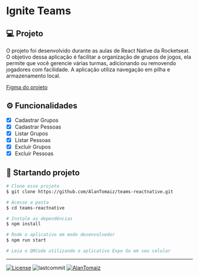# Ignite Teams

## 💻 Projeto
O projeto foi desenvolvido durante as aulas de React Native da Rocketseat. O objetivo dessa aplicação é facilitar a organização de grupos de jogos, ela permite que você gerencie várias turmas, adicionando ou removendo jogadores com facilidade. A aplicação utiliza navegação em pilha e armazenamento local.

[Figma do projeto](https://www.figma.com/community/file/1151864427495057381/ignite-teams)

## ⚙️ Funcionalidades
- [x] Cadastrar Grupos
- [x] Cadastrar Pessoas
- [x] Listar Grupos
- [x] Listar Pessoas
- [x] Excluir Grupos
- [x] Excluir Pessoas

## 🚀 Startando projeto
```bash
# Clone esse projeto
$ git clone https://github.com/AlanTomaiz/teams-reactnative.git

# Acesse a pasta
$ cd teams-reactnative

# Instale as dependências
$ npm install

# Rode o aplicativo em modo desenvolvedor
$ npm run start

# Leia o QRCode utilizando o aplicativo Expo Go em seu celular
```
---
<p>
  <a href="LICENSE"><img  src="https://img.shields.io/static/v1?label=License&message=MIT&color=5965e0&labelColor=202024" alt="License"></a>
  <img alt="lastcommit" src="https://img.shields.io/github/last-commit/alantomaiz/teams-reactnative?color=%235761C3" />
  <a href="https://www.linkedin.com/in/alantomaiz/"><img alt="AlanTomaiz" src="https://img.shields.io/badge/-AlanTomaiz-5965e0?style=flat&logo=Linkedin&logoColor=white" /></a>
</p>
